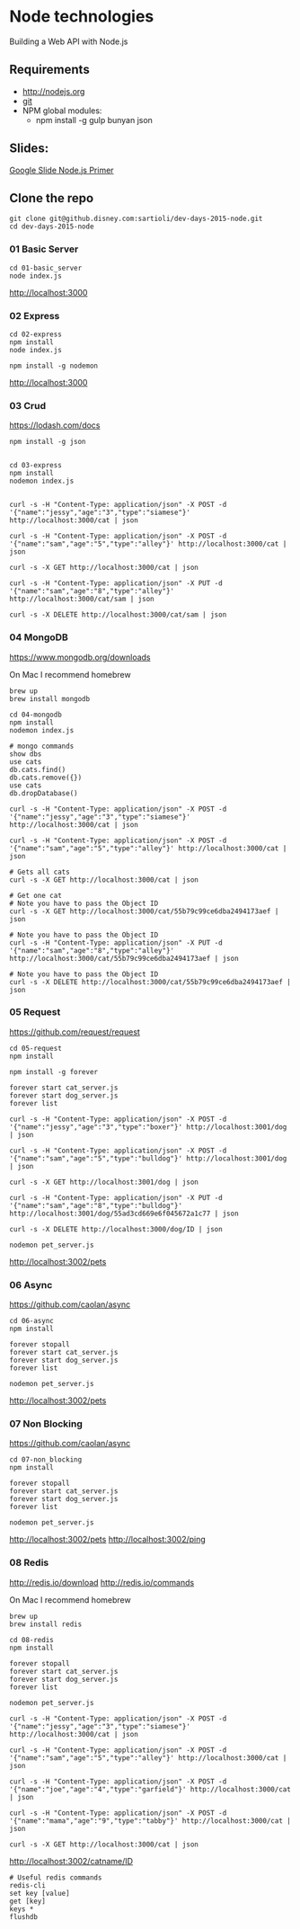 # Node technologies

Building a Web API with Node.js

## Requirements

- <http://nodejs.org>
- [git](http://git-scm.com/downloads)
- NPM global modules:
  - npm install -g gulp bunyan json

## Slides:

[Google Slide Node.js Primer](https://docs.google.com/a/apps.disney.com/presentation/d/1OZL-2AGSRxyHtxVaKxSaaSqn1yLIDF7jme9zfeTTkC8/edit?usp=sharing)

## Clone the repo

    git clone git@github.disney.com:sartioli/dev-days-2015-node.git
    cd dev-days-2015-node

### 01 Basic Server

    cd 01-basic_server
    node index.js

<http://localhost:3000>

### 02 Express

    cd 02-express
    npm install
    node index.js

    npm install -g nodemon

<http://localhost:3000>

### 03 Crud

<https://lodash.com/docs>

    npm install -g json


    cd 03-express
    npm install
    nodemon index.js


    curl -s -H "Content-Type: application/json" -X POST -d '{"name":"jessy","age":"3","type":"siamese"}' http://localhost:3000/cat | json

    curl -s -H "Content-Type: application/json" -X POST -d '{"name":"sam","age":"5","type":"alley"}' http://localhost:3000/cat | json

    curl -s -X GET http://localhost:3000/cat | json

    curl -s -H "Content-Type: application/json" -X PUT -d '{"name":"sam","age":"8","type":"alley"}' http://localhost:3000/cat/sam | json

    curl -s -X DELETE http://localhost:3000/cat/sam | json


### 04 MongoDB

<https://www.mongodb.org/downloads>

On Mac I recommend homebrew

    brew up
    brew install mongodb

    cd 04-mongodb
    npm install
    nodemon index.js

    # mongo commands
    show dbs
    use cats
    db.cats.find()
    db.cats.remove({})
    use cats
    db.dropDatabase()

    curl -s -H "Content-Type: application/json" -X POST -d '{"name":"jessy","age":"3","type":"siamese"}' http://localhost:3000/cat | json

    curl -s -H "Content-Type: application/json" -X POST -d '{"name":"sam","age":"5","type":"alley"}' http://localhost:3000/cat | json

    # Gets all cats
    curl -s -X GET http://localhost:3000/cat | json

    # Get one cat
    # Note you have to pass the Object ID
    curl -s -X GET http://localhost:3000/cat/55b79c99ce6dba2494173aef | json

    # Note you have to pass the Object ID
    curl -s -H "Content-Type: application/json" -X PUT -d '{"name":"sam","age":"8","type":"alley"}' http://localhost:3000/cat/55b79c99ce6dba2494173aef | json

    # Note you have to pass the Object ID
    curl -s -X DELETE http://localhost:3000/cat/55b79c99ce6dba2494173aef | json


### 05 Request

<https://github.com/request/request>

    cd 05-request
    npm install

    npm install -g forever

    forever start cat_server.js
    forever start dog_server.js
    forever list

    curl -s -H "Content-Type: application/json" -X POST -d '{"name":"jessy","age":"3","type":"boxer"}' http://localhost:3001/dog | json

    curl -s -H "Content-Type: application/json" -X POST -d '{"name":"sam","age":"5","type":"bulldog"}' http://localhost:3001/dog | json

    curl -s -X GET http://localhost:3001/dog | json

    curl -s -H "Content-Type: application/json" -X PUT -d '{"name":"sam","age":"8","type":"bulldog"}' http://localhost:3001/dog/55ad3cd669e6f045672a1c77 | json

    curl -s -X DELETE http://localhost:3000/dog/ID | json

    nodemon pet_server.js

<http://localhost:3002/pets>

### 06 Async

<https://github.com/caolan/async>

    cd 06-async
    npm install

    forever stopall
    forever start cat_server.js
    forever start dog_server.js
    forever list

    nodemon pet_server.js

<http://localhost:3002/pets>

### 07 Non Blocking

<https://github.com/caolan/async>

    cd 07-non_blocking
    npm install

    forever stopall
    forever start cat_server.js
    forever start dog_server.js
    forever list

    nodemon pet_server.js

<http://localhost:3002/pets>
<http://localhost:3002/ping>

### 08 Redis

<http://redis.io/download>
<http://redis.io/commands>

On Mac I recommend homebrew

    brew up
    brew install redis

    cd 08-redis
    npm install

    forever stopall
    forever start cat_server.js
    forever start dog_server.js
    forever list

    nodemon pet_server.js

    curl -s -H "Content-Type: application/json" -X POST -d '{"name":"jessy","age":"3","type":"siamese"}' http://localhost:3000/cat | json

    curl -s -H "Content-Type: application/json" -X POST -d '{"name":"sam","age":"5","type":"alley"}' http://localhost:3000/cat | json

    curl -s -H "Content-Type: application/json" -X POST -d '{"name":"joe","age":"4","type":"garfield"}' http://localhost:3000/cat | json

    curl -s -H "Content-Type: application/json" -X POST -d '{"name":"mama","age":"9","type":"tabby"}' http://localhost:3000/cat | json

    curl -s -X GET http://localhost:3000/cat | json

<http://localhost:3002/catname/ID>

    # Useful redis commands
    redis-cli
    set key [value]
    get [key]
    keys *
    flushdb
